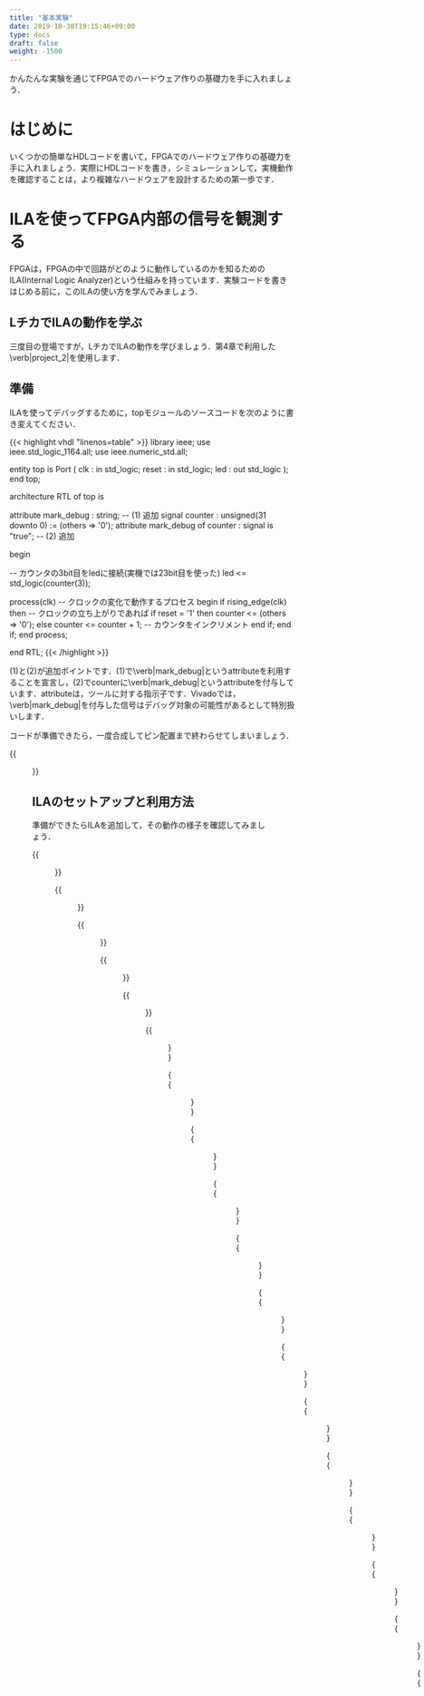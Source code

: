 ```yaml
---
title: "基本実験"
date: 2019-10-30T19:15:46+09:00
type: docs
draft: false
weight: -1500
---
```


かんたんな実験を通じてFPGAでのハードウェア作りの基礎力を手に入れましょう．

# はじめに
いくつかの簡単なHDLコードを書いて，FPGAでのハードウェア作りの基礎力を手に入れましょう．実際にHDLコードを書き，シミュレーションして，実機動作を確認することは，より複雑なハードウェアを設計するための第一歩です．

# ILAを使ってFPGA内部の信号を観測する
FPGAは，FPGAの中で回路がどのように動作しているのかを知るためのILA(Internal Logic Analyzer)という仕組みを持っています．実験コードを書きはじめる前に，このILAの使い方を学んでみましょう．

## LチカでILAの動作を学ぶ
三度目の登場ですが，LチカでILAの動作を学びましょう．第4章で利用した\verb|project_2|を使用します．

## 準備
ILAを使ってデバッグするために，topモジュールのソースコードを次のように書き変えてください．

{{< highlight vhdl "linenos=table" >}}
 library ieee;
 use ieee.std_logic_1164.all;
 use ieee.numeric_std.all;

 entity top is
    Port ( clk   : in std_logic;
           reset : in std_logic;
           led   : out std_logic
         );
 end top;

 architecture RTL of top is
  
  attribute mark_debug : string; -- (1) 追加
  signal counter : unsigned(31 downto 0) := (others => '0');
  attribute mark_debug of counter : signal is "true"; -- (2) 追加

 begin

  -- カウンタの3bit目をledに接続(実機では23bit目を使った)
  led <= std_logic(counter(3));

  process(clk) -- クロックの変化で動作するプロセス
  begin
    if rising_edge(clk) then -- クロックの立ち上がりであれば
      if reset = '1' then
        counter <= (others => '0');
      else
        counter <= counter + 1; -- カウンタをインクリメント
      end if;
    end if;
  end process;

 end RTL;
{{< /highlight >}}

(1)と(2)が追加ポイントです．(1)で\verb|mark_debug|というattributeを利用することを宣言し，(2)でcounterに\verb|mark_debug|というattributeを付与しています．attributeは，ツールに対する指示子です．Vivadoでは，\verb|mark_debug|を付与した信号はデバッグ対象の可能性があるとして特別扱いします．

コードが準備できたら，一度合成してピン配置まで終わらせてしまいましょう．

{{<figure src="../basics_figures/VirtualBox_Windows10_19_03_2018_13_59_41.png" class="center" caption="I/O Planningでclk，reset，ledのピン配置を決定する" >}}


## ILAのセットアップと利用方法
準備ができたらILAを追加して，その動作の様子を確認してみましょう．

{{<figure src="../basics_figures/VirtualBox_Windows10_19_03_2018_13_57_01.png" class="center" caption="一度合成する" >}}

{{<figure src="../basics_figures/VirtualBox_Windows10_19_03_2018_13_58_37.png" class="center" caption="合成が終わったらOpen Synthesized Designで合成結果を開く" >}}

{{<figure src="../basics_figures/VirtualBox_Windows10_19_03_2018_14_00_09.png" class="center" caption="LayoutメニューのDebugをクリックしてデバッグビューに変更する" >}}

{{<figure src="../basics_figures/VirtualBox_Windows10_19_03_2018_14_03_37.png" class="center" caption="ILA設定用の画面 \label{fig:debug_mode_view}" >}}

{{<figure src="../basics_figures/VirtualBox_Windows10_19_03_2018_14_03_43.png" class="center" caption="下にある虫みたいなアイコンをクリックしてILA設定用のウィザードを開く" >}}

{{<figure src="../basics_figures/VirtualBox_Windows10_19_03_2018_14_03_58.png" class="center" caption="ILA設定用ウィザードの開始" >}}

{{<figure src="../basics_figures/VirtualBox_Windows10_19_03_2018_14_04_03.png" class="center" caption="mark\_debugを付与したcounterがリストに追加されているので，そのままNextですすむ．ここで新たにILAによる観測対象を追加したい場合には+アイコンをクリックすると信号を選ぶことができる．逆にリストにある信号を対象から取り除きたい場合には，取り除きたい信号を選択して-をクリックする" >}}

{{<figure src="../basics_figures/VirtualBox_Windows10_19_03_2018_14_04_08.png" class="center" caption="ILAで取得するデータ数の設定など．今回はそのままにしてNextですすむ" >}}

{{<figure src="../basics_figures/VirtualBox_Windows10_19_03_2018_14_04_13.png" class="center" caption="サマリの表示．Finishで完了" >}}

{{<figure src="../basics_figures/VirtualBox_Windows10_19_03_2018_14_04_28.png" class="center" caption="ウィザードが閉じてILAの設定は完了．ILAが追加できていることがわかる．あとは，Generate Bitstreamでビットファイルを作成すればよい．" >}}

{{<figure src="../basics_figures/VirtualBox_Windows10_19_03_2018_14_04_33.png" class="center" caption="ILAの設定情報をxdcファイルに保存してよいかの確認．Yesで次のステップにすすむ．" >}}

{{<figure src="../basics_figures/VirtualBox_Windows10_19_03_2018_14_04_44.png" class="center" caption="Generate bitstreamの前に依存する他のタスクを実行します，という確認ダイアログ．Yesで次のステップへ" >}}

{{<figure src="../basics_figures/VirtualBox_Windows10_19_03_2018_14_04_49.png" class="center" caption="合成と配置配線の開始" >}}

{{<figure src="../basics_figures/VirtualBox_Windows10_19_03_2018_14_23_17.png" class="center" caption="無事に合成と配置配線が終了しビットファイルができあがったところ．Open Hardware Managerを選択してOKをクリックすることで，ハードウェアマネージャの起動の手間を省くことができる" >}}

{{<figure src="../basics_figures/VirtualBox_Windows10_19_03_2018_14_23_59.png" class="center" caption="FPGAとパソコンをUSBケーブルで接続してAuto connectで認識させた後，Program Deviceをクリック" >}}

{{<figure src="../basics_figures/VirtualBox_Windows10_19_03_2018_14_24_06.png" class="center" caption="bitファイルはFPGAに，ILAのパソコン側の定義ファイルであるilxはVivadoに読み込ませる．" >}}

{{<figure src="../basics_figures/VirtualBox_Windows10_19_03_2018_14_24_16.png" class="center" caption="書き込み中" >}}

{{<figure src="../basics_figures/VirtualBox_Windows10_19_03_2018_14_24_38.png" class="center" caption="FPGAへのダウンロードが終了した．また，ILAによる動作のモニタ画面が表示された" >}}

{{<figure src="../basics_figures/VirtualBox_Windows10_19_03_2018_14_24_53.png" class="center" caption="二重矢印のアイコンをクリックすると，その時点での値をキャプチャしてくれる" >}}

{{<figure src="../basics_figures/VirtualBox_Windows10_19_03_2018_14_25_07.png" class="center" caption="虫眼鏡アイコンで拡大すると，値が1ずつ増えていることが確認できる" >}}

{{<figure src="../basics_figures/VirtualBox_Windows10_19_03_2018_14_25_21.png" class="center" caption="実機デバッガでは値をキャプチャする条件(トリガ条件)を指定する" >}}

{{<figure src="../basics_figures/VirtualBox_Windows10_19_03_2018_14_25_27.png" class="center" caption="counterの値をトリガ条件に使用することとする" >}}

{{<figure src="../basics_figures/VirtualBox_Windows10_19_03_2018_14_25_34.png" class="center" caption="counterの値がトリガ条件として登録された" >}}

{{<figure src="../basics_figures/VirtualBox_Windows10_19_03_2018_14_25_50.png" class="center" caption="counterが00001000になった時点でキャプチャするように設定．トリガ値を指定したら三角アイコンでキャプチャを開始する" >}}

{{<figure src="../basics_figures/VirtualBox_Windows10_19_03_2018_14_27_49.png" class="center" caption="counterが00001000になった時点のデータをキャプチャすることができた" >}}

{{<figure src="../basics_figures/VirtualBox_Windows10_19_03_2018_14_28_03.png" class="center" caption="トリガにはドントケア(X)を指定することも可能．ここでは下位16bitが3000になるデータを取得するように指定してみる" >}}

{{<figure src="../basics_figures/VirtualBox_Windows10_19_03_2018_14_28_15.png" class="center" caption="上位16bitは指定なく，下位16bitが3000の時点のデータがキャプチャできていることがわかる" >}}

## ILA挿入すると回路は変わる
重要な点ですが，ILAを挿入すると，挿入前とは異なるハードウェアになることを理解しておく必要があります．ILA向けのリソース使用量が増えるのはもちろん，観測対象の信号の接続関係も変化します．また観測のために残すべきレジスタの都合で最適化の結果もかわってきます．

たとえば，図\ref{fig:without_mark_debug}は，counterにmark\_debugアトリビュートを付与せずに合成した場合のデバッグビューです．3bit目をledに接続し，それ以上のbit数の値は利用さていないため，ばっさりと回路が小さくなっていることがわかります．

しかし，mark\_debugアトリビュートを付与して合成した場合には，もちろん最適化するわけにはいかないため，図\ref{fig:debug_mode_view}のように要/不要にかかわらず32bit分すべてのレジスタが回路として生成されています．

{{<figure src="../basics_figures/VirtualBox_Windows10_19_03_2018_14_00_24.png" class="center" caption="counterにmark\_debugがない場合 \label{fig:without_mark_debug}" >}}


# 基本実験の準備
FPGAを使った実験をする前に，動作の様子を確認しながら実験できるように簡単なテンプレートモジュールを用意しておくことにします．
ここで作るのは，図\ref{fig:experiment_template}のように4bitの入力と4bitの出力ポートで構成されるモジュールです．
ZYBOのDIPスイッチSW0〜SW3を4bitの入力に，LED LD0〜LD3を4bitの出力にマッピングすることにします．

{{<figure src="../basics_figures/experiment_template.png" class="center" caption="n{実験用の簡単なテンプレートモジュール \label{fig:experiment_template}" >}}

次のような内容のVHDLファイルを用意します．

{{< highlight vhdl "linenos=table" >}}
library ieee;

use ieee.std_logic_1164.all;
use ieee.numeric_std.all;

entity top is
  port (
    CLK : in  std_logic;
    SW  : in  std_logic_vector(3 downto 0);
    LD  : out std_logic_vector(3 downto 0)
    );
end entity top;

architecture RTL of top is

  signal sw_d0 : std_logic_vector(3 downto 0);
  signal sw_d1 : std_logic_vector(3 downto 0);
  
begin

  LD <= sw_d1;
  
  process(CLK)
  begin
    if rising_edge(CLK) then
      sw_d0 <= SW;
      sw_d1 <= sw_d0;
    end if;
  end process;
  
end RTL;
{{< /highlight >}}

ピン定義も用意しましょう．第3章で紹介したようにGUIで設定することもできますが，スクリプトファイルでピン定義を決めることもできます．実験に使用するZYBO Z7-20の全てのI/O定義は\url{https://github.com/Digilent/digilent-xdc/blob/master/Zybo-Z7-Master.xdc}にまとまっています．URL先の情報に基づいて，使用するピンの定義をまとめると次のようになります．top.xdcなどと，拡張子を.xdcとしてファイルに保存します．
{{< highlight vhdl "linenos=table" >}}
set_property -dict {PACKAGE_PIN K17 IOSTANDARD LVCMOS33 } [get_ports {CLK}];
create_clock -add -name clk_pin -period 8.00 -waveform {0 4} [get_ports {CLK}];

set_property -dict {PACKAGE_PIN G15 IOSTANDARD LVCMOS33} [get_ports {SW[0]}];
set_property -dict {PACKAGE_PIN P15 IOSTANDARD LVCMOS33} [get_ports {SW[1]}];
set_property -dict {PACKAGE_PIN W13 IOSTANDARD LVCMOS33} [get_ports {SW[2]}];
set_property -dict {PACKAGE_PIN T16 IOSTANDARD LVCMOS33} [get_ports {SW[3]}];

set_property -dict {PACKAGE_PIN M14 IOSTANDARD LVCMOS33} [get_ports {LD[0]}];
set_property -dict {PACKAGE_PIN M15 IOSTANDARD LVCMOS33} [get_ports {LD[1]}];
set_property -dict {PACKAGE_PIN G14 IOSTANDARD LVCMOS33} [get_ports {LD[2]}];
set_property -dict {PACKAGE_PIN D18 IOSTANDARD LVCMOS33} [get_ports {LD[3]}];
{{< /highlight >}}

作成したVHDLファイルと定義ファイルをプロジェクトに追加して合成し，できあがったbitファイルをZYBO Z7-20に書きこみましょう．DIPスイッチをオン・オフすることでLEDが点灯，消灯するはずです．

# 基本演算の動作を確認してみよう
基本的な論理演算である，AND/OR/XORの動作を実機のILAを使って確認してみましょう．

AND/OR/XOR/NOTの動作を確認するためのモジュールとして次のようなモジュールを用意します．
名前は\verb|logic_test.vhd|として保存することにします．
{{< highlight vhdl "linenos=table" >}}
library ieee;

use ieee.std_logic_1164.all;
use ieee.numeric_std.all;

entity logic_test is
  port (
    CLK   : in  std_logic;
    a, b  : in  std_logic;
    q_and : out std_logic;
    q_or  : out std_logic;
    q_xor : out std_logic;
    q_not : out std_logic
    );
end entity logic_test;

architecture RTL of logic_test is

  attribute mark_debug : string;

  q_and_i : std_logic;
  q_or_i  : std_logic;
  q_xor_i : std_logic

  attribute mark_debug of q_and_i : signal is "true";
  attribute mark_debug of q_or_i  : signal is "true";
  attribute mark_debug of q_xor_i : signal is "true";
  attribute mark_debug of q_not_i : signal is "true";
  
begin

  q_and <= q_and_i;
  q_or  <= q_or_i;
  q_xor <= q_xor_i;
  q_not <= q_not_i;

  process(CLK)
  begin
    if rising_edge(CLK) then
      q_and_i <= a and b;
      q_or_i  <= a or b;
      q_xor_i <= a and b;
      q_not_i <= xor a;
    end if;
  end process;
  
end RTL;
{{< /highlight >}}

先に用意したテンプレートに組み込んで，実機で動作を確認するために，\verb|top.vhd|を次のように変更します．

{{< highlight vhdl "linenos=table" >}}
library ieee;

use ieee.std_logic_1164.all;
use ieee.numeric_std.all;

entity top is
  port (
    CLK : in  std_logic;
    SW  : in  std_logic_vector(3 downto 0);
    LD  : out std_logic_vector(3 downto 0)
    );
end entity top;

architecture RTL of top is

  signal sw_d0 : std_logic_vector(3 downto 0);
  signal sw_d1 : std_logic_vector(3 downto 0);
  
  component logic_test
    port (
      CLK   : in  std_logic;
      a, b  : in  std_logic;
      q_and : out std_logic;
      q_or  : out std_logic;
      q_xor : out std_logic;
      q_not : out std_logic
      );
  end component logic_test;
  
begin

  -- LD <= sw_d1;
  
  process(CLK)
  begin
    if rising_edge(CLK) then
      sw_d0 <= SW;
      sw_d1 <= sw_d0;
    end if;
  end process;

  U : logic_test port map(
    CLK   => CLK,
    a     => sw_d1(0),
    b     => sw_d1(1),
    q_and => LD(0),
    q_or  => LD(1),
    q_xor => LD(2),
    q_not => LD(3)
    );
  
end RTL;
{{< /highlight >}}

# ランダムな振る舞いを実現する擬似乱数の生成
ゲームなどで，ランダムな振る舞いをさせたいときに用いられるのが乱数です．本物の乱数を作るのは非常に難しいため，一般的には数式で導いた擬似乱数で代用します．ソフトウェアで乱数を作成する場合は，rand関数などを呼び出すことで乱数系列に従って生成された値を利用できます．

乱数系列の作り方には，いろいろな方法があります．今回は，ビット操作の練習として，シフトとXOR演算のみで構成できるXORSHIFT法(参考文献1)に基づく乱数生成器を実装してみましょう．32ビットのXORSHIFT法による乱数生成をCで記述すると，

{{< highlight vhdl "linenos=table" >}}
 unsigned long xor() {
  static unsigned long y=2463534242;
  y ^= (y << 13);
  y ^= (y >> 17);
  return (y ^= (y<<5));
 }
{{< /highlight >}}

という関数になります．
この関数と同等の操作をするハードウェア・モジュールを作成し，シミュレーションと実機で動作を確認してみましょう．

{{< highlight vhdl "linenos=table" >}}
library ieee;

use ieee.std_logic_1164.all;
use ieee.numeric_std.all;

entity xorshift is
  port (
    CLK   : in  std_logic;
    Q     : out std_logic_vector(31 downto 0)
    );
end entity xorshift;

architecture RTL of xorshift is

  attribute mark_debug : string;

  -- 2463534242 = 0x92d68ca2
  signal y : std_logic_vector(63 downto 0) := X"0000000092d68ca2";
  signal y0_d, y1_d : std_logic_vector(63 downto 0);

  attribute mark_debug of y : signal is "true";
  attribute mark_debug of y0_d : signal is "true";
  attribute mark_debug of y1_d : signal is "true";
  
begin

  Q <= y(31 downto 0);

  process(CLK)
    variable y0 : std_logic_vector(63 downto 0);
    variable y1 : std_logic_vector(63 downto 0);
  begin
    if rising_edge(CLK) then
      -- y ^= (y << 13);
      y0 := y xor (y(63-13 downto 0) & "0000000000000");
      -- y ^= (y >> 17);
      y1 := y0 xor ("00000000000000000" & y0(63 downto 17));
      -- y ^= (y << 5);
      y <= y1 xor (y1(63-5 downto 0) & "00000");
      
      -- to debug
      y0_d <= y0;
      y1_d <= y1;
    end if;
  end process;
  
end RTL;
{{< /highlight >}}


{{< highlight vhdl "linenos=table" >}}
library ieee;

use ieee.std_logic_1164.all;
use ieee.numeric_std.all;

entity top is
  port (
    CLK : in  std_logic;
    SW  : in  std_logic_vector(3 downto 0);
    LD  : out std_logic_vector(3 downto 0)
    );
end entity top;

architecture RTL of top is

  signal sw_d0 : std_logic_vector(3 downto 0);
  signal sw_d1 : std_logic_vector(3 downto 0);

  component xorshift
    port (
      CLK   : in  std_logic;
      Q     : out std_logic_vector(31 downto 0)
      );
  end component xorshift;

begin

  -- LD <= sw_d1;
  
  process(CLK)
  begin
    if rising_edge(CLK) then
      sw_d0 <= SW;
      sw_d1 <= sw_d0;
    end if;
  end process;

  U : xorshift
    port map(
      CLK            => CLK,
      Q(3 downto 0)  => LD(3 downto 0),
      Q(31 downto 4) => open
      );

end RTL;
{{< /highlight >}}
  

# ビット加算器を作ってみよう
ビット加算器，つまり足算の基本要素を作ってみましょう．ビット加算器では，足される数，足す数，および，繰り上がりの3bitの入力から，その桁の結果と繰り上がりの2bitを出力します．全加算器は半加算器2個とORで作ることができます．
以下のリストを参考に，加算器が正しく動作することをシミュレータおよびILAを使って実機で確認してください．

{{< highlight vhdl "linenos=table" >}}
-- 半加算器
library ieee;
use ieee.std_logic_1164.all;
use ieee.numeric_std.all;

entity half_addr is
  port ( a : in std_logic;
         b : in std_logic;
         s : out std_logic;
         c : out std_logic
         );
end half_addr;

architecture RTL of half_addr is
  
  attribute mark_debug : string;

  signal s_i : std_logic;
  signal c_i : std_logic;

  attribute mark_debug of s_i : signal is "true";
  attribute mark_debug of c_i  : signal is "true";

begin

  s <= s_i;
  c <= c_i;

  process(a, b)
  begin
    s_i <= a xor b;
    c_i <= a and b;
  end process;

end RTL;
{{< /highlight >}}

{{< highlight vhdl "linenos=table" >}}
-- 全加算器
library ieee;
use ieee.std_logic_1164.all;
use ieee.numeric_std.all;

entity full_addr is
  Port ( a : in std_logic;
         b : in std_logic;
         ci : in std_logic;
         s : out std_logic;
         co : out std_logic
         );
end full_addr;

architecture RTL of full_addr is
  
  attribute mark_debug : string;

  signal s_i : std_logic;
  signal co_i  : std_logic;

  attribute mark_debug of s_i : signal is "true";
  attribute mark_debug of co_i  : signal is "true";

  component half_addr
    Port ( a : in std_logic;
           b : in std_logic;
           s : out std_logic;
           c : out std_logic
           );
  end component half_addr;

  signal s0 : std_logic;
  signal c0 : std_logic;
  signal c1 : std_logic;

begin

  s <= s_i;
  co <= co_i;

  U0: half_addr port map( a => a, b => b, s => s0, c => c0);
  U1: half_addr port map( a => s0, b => ci, s => s_i, c => c1);
  co_i <= c0 or c1;

end RTL;
{{< /highlight >}}


# HDLの四則演算を試してみよう
VHDLやVerilog HDLでは，加算器のレベルでハードウェアを設計する必要はなく，実際には定義されている算術演算を利用することができます．+/-/*の動作をシミュレータおよび実機で確認してみてください．

たとえば，次のようなVHDLコードを書いて試すことができます．
{{< highlight vhdl "linenos=table" >}}
library ieee;
use ieee.std_logic_1164.all;
use ieee.numeric_std.all;

entity arith_test is
  port (
    a          : in  std_logic_vector(1 downto 0);
    b          : in  std_logic_vector(1 downto 0);
    q_a_add_b  : out std_logic_vector(2 downto 0);
    q_a_sub_b  : out std_logic_vector(2 downto 0);
    q_a_mult_b : out std_logic_vector(3 downto 0)
  );
end arith_test;

architecture RTL of arith_test is
  
  attribute mark_debug : string;

  signal q_a_add_b_i  : unsigned(2 downto 0);
  signal q_a_sub_b_i  : unsigned(2 downto 0);
  signal q_a_mult_b_i : unsigned(3 downto 0);

  attribute mark_debug of q_a_add_b_i : signal is "true";
  attribute mark_debug of q_a_sub_b_i : signal is "true";
  attribute mark_debug of q_a_mult_b_i : signal is "true";

begin

  q_a_add_b  <= std_logic_vector(q_a_add_b_i);
  q_a_sub_b  <= std_logic_vector(q_a_sub_b_i);
  q_a_mult_b <= std_logic_vector(q_a_mult_b_i);

  process(a, b)
  begin
    q_a_add_b_i  <= unsigned('0' & a) + unsigned('0' & b);
    q_a_sub_b_i  <= unsigned('0' & a) - unsigned('0' & b);
    q_a_mult_b_i <= unsigned(a) * unsigned(b);
  end process;
  
end RTL;
{{< /highlight >}}


# 合計値の計算
算術演算の応用問題として，与えられたデータ(たとえば32ビットのビット列)の中に，1がいくつあるかを数えて値を返すというモジュールを作成してみましょう．たとえば，0x00000001の場合はビット列の中に1は1個，0xAAAAAAAAの場合は16個という値を出力する，モジュールです．

もちろん逐次的に，1クロックで1bitずつ'0'か'1'かを検査するという，ソフトウェア的な実装も考えられますが，ここでは，入力された値に対して即座に結果を返す組み合わせ回路として設計し，シミュレーションと実機で動作を確認してみてください．

たとえば，次のようなVHDLコードを書いて試すことができます．
{{< highlight vhdl "linenos=table" >}}
library ieee;
use ieee.std_logic_1164.all;
use ieee.numeric_std.all;

entity bitcount is
  port (
    a : in  std_logic_vector(31 downto 0);
    q : out std_logic_vector(4 downto 0)
  );
end bitcount;

architecture RTL of bitcount is
  
  attribute mark_debug : string;

  signal q_i  : unsigned(4 downto 0);
  attribute mark_debug of q_i : signal is "true";

begin

  q <= std_logic_vector(q_i);

  process(a)
    variable sum : integer := 0;
  begin
    sum := 0;
    for i in 0 to a'length-1 loop
      if a(i) = '1' then
        sum := sum + 1;
      end if;
    end loop;
    q_i <= to_unsigned(sum, q_i'length);
  end process;
  
end RTL;
{{< /highlight >}}


# PWM

ある値を，1bitの信号の'1'と'0'の幅で表現するPWMという変調方式があります．
ディジタルで簡単に信号の強度を変える方法としてもよく利用されます．

次のVHDLコードは，PWMを実装してみた例です．
{{< highlight vhdl "linenos=table" >}}
library ieee;
use ieee.std_logic_1164.all;
use ieee.numeric_std.all;

entity pwm is
  port (
    clk : in  std_logic;
    a   : in  std_logic_vector(3 downto 0);
    d   : in  std_logic;
    q   : out std_logic
  );
end pwm;

architecture RTL of pwm is
  
  attribute mark_debug : string;
  
  signal counter : unsigned(3 downto 0) := (others => '0');
  signal q_i     : std_logic := '0';
  
  attribute mark_debug of q_i     : signal is "true";
  attribute mark_debug of counter : signal is "true";

begin

  q <= q_i;

  process(clk)
  begin
    if rising_edge(clk) then
      counter <= counter + 1;
      if counter >= unsigned(a) and unsigned(a) < 15 then
        q_i <= d;
      else
        q_i <= not d;
      end if;
    end if;
  end process;
  
end RTL;
{{< /highlight >}}


次のようにスイッチをPWMの幅に，出力をLEDに割り当てて合成したときの動作を
実機で確認してみましょう．
{{< highlight vhdl "linenos=table" >}}
library ieee;
use ieee.std_logic_1164.all;
use ieee.numeric_std.all;

entity top is
  port (
    CLK : in  std_logic;
    SW  : in  std_logic_vector(3 downto 0);
    LD  : out std_logic_vector(3 downto 0)
    );
end entity top;

architecture RTL of top is
  signal sw_d0 : std_logic_vector(3 downto 0);
  signal sw_d1 : std_logic_vector(3 downto 0);
  component pwm
    port (
      clk : in  std_logic;
      a   : in  std_logic_vector(3 downto 0);
      d   : in  std_logic;
      q   : out std_logic
      );
  end component pwm;
  signal pwm_q : std_logic;
begin

  process(CLK)
  begin
    if rising_edge(CLK) then
      sw_d0 <= SW;
      sw_d1 <= sw_d0;
    end if;
  end process;

  U: pwm
    port map(
      clk => clk,
      a   => sw_d1,
      d   => '1',
      q   => pwm_q
      );
  LD(0) <= pwm_q;
  LD(1) <= pwm_q;
  LD(2) <= pwm_q;
  LD(3) <= pwm_q;
end RTL;
{{< /highlight >}}
  

# ステートマシンの作り方と利用方法
基本実験の最後に，ハードウェア・プログラミングで逐次的に処理するために必要不可欠な概念であるステート・マシンと，その実装方法を学びましょう．ハードウェアでは処理を並列に実行できますが，世の中には順番にしか実行できない物事もたくさんあります．たとえば，そうめんを茹でるとき，鍋の水がまだ湯になる前に並行してそうめんを鍋に入れても，とても食べられるものはできあがりません．何事でも順序を守ることが大事なときもありますよね．

## 料理は逐次的な処理

何かを実行し，その次に何かを実行し，その次に...，という決まった手順に従った処理の実装は，ソフトウェアによく見られます．たとえば，そうめんをゆでるときには，

 - 鍋に水を入れる
 - 鍋を火にかける
 - 沸騰するまで待つ
 - そうめんを入れる
 - 1分くらい待つ
 - 十分やわらかいか確認する
 - やわらかくなったら取り出して，できあがり
 
という手順が必要となります．ソフトウェアであれば，このような手順をそのままプログラミング言語で記述して実装できます．しかし，ハードウェア・プログラミングでは逐次的な処理をそのまま記述できません．逐次的に処理を進めることそのものを自分で記述する必要があります．これを簡単に扱う道具がステート・マシン(状態遷移機械)です．

## ステート・マシンとは
図\ref{fig:statemachine_example}は，そうめんをゆでる手順をステート・マシン的に表現した例です．楕円は「状態」を矢印は「状態遷移」を示しています．矢印に条件が書かれている場合は，その条件が満たされたときだけ状態が遷移する，ということを意味します．

{{<figure src="../basics_figures/statemachine_example.png" class="center" caption="n{そうめんを茹でる流れをステートマシン的に表現してみた例．\label{fig:statemachine_example}" >}}


ステート・マシンとは，処理を「状態」と「状態遷移」で抽象化した概念です．列挙された状態を定義された状態遷移に従って順々にたどっていくことで所望の処理が実現できます．各状態での処理を定義することで，逐次的な処理をステート・マシンを使って記述できます．

## ハードウェア・プログラミングと相性の良いステート・マシン
ステート・マシンをハードウェア・プログラミングで実装するのは意外と簡単です．そうめんを茹でる手順をハードウェア記述言語の一つであるVHDLで記述した擬似コードを示します．
各状態を\verb|std_logic_vector|型の変数stateで管理しています．stateの値が各状態に対応しています．変数stateをクロックごとに参照し，その時点で実行すべき処理を判断します．各状態では，次の状態に遷移するための条件判断と，遷移のための状態変数の更新を行います．

{{< highlight vhdl "linenos=table" >}}
---------------------------------------------------------
-- そうめんをゆでるステートマシンの擬似コード
---------------------------------------------------------
architecture RTL of somen

  signal state : std_logic_vector(2 downto 0) := (others => '0');

  process(clk)
  begin
    if rising_edge(clk) then
      case conv_integer(state) -- 変数「state」によって状態の場合分けをする
        when 0 =>
          鍋に水をいれる
          state <= conv_std_logic_vector(1, 3);
        when 1 =>
          鍋を火をかける
          state <= conv_std_logic_vector(2, 3);
        when 2 =>
          if 水が湧いたか？ = true then
            state <= conv_std_logic_vector(3, 3);
          end if;
        when 3 =>
          そうめんをいれる
          state <= conv_std_logic_vector(4, 3);
        when 4 =>
          if 時間 = 1分 then
            state <= conv_std_logic_vector(5, 3);
          end if;
        when 5 =>
          if やわらかさが十分か？ = true then
            state <= conv_std_logic_vector(6, 3);
          end if;
        when 6 =>
          -- おしまい
        when others => -- 「上記以外のその他」に相当．これで，全条件を列挙できた．
          null;
      end case; 
    end if;
  end process;

end RTL;
{{< /highlight >}}

ところで，リスト1のコードには，0，1，2，...という状態を識別するための番号が振られています．これらの値に意味はなく，単にほかと区別するために便宜的に付けられたマジック・ナンバです．マジック・ナンバはコードの可読性を下げ，後の変更を加えづらくします．ソフトウェアでもマジック・ナンバは忌み嫌われるように，ハードウェア・プログラミングでもできれば避けたいものです．

VHDLでは自分で型を定義することで，Verilogではdefineやlocalparamを使って値に名前を付けることで，ソース・コードからマジック・ナンバを取り除くことができます．VHDLで状態を表す型を定義して，マジック・ナンバをなくした例が次の通りです．

{{< highlight vhdl "linenos=table" >}}
---------------------------------------------------------
-- そうめんをゆでるステートマシンの擬似コード
-- 状態変数のための型を定義しマジックナンバをなくしたバージョン
---------------------------------------------------------
architecture RTL of somen

  -- 状態を表わす型を定義する．これは，enumのような列挙型に相当．
  type StateType is (WATER, FIRE, HOT_WATER, PUT_SOMEN, WAIT_A_MIN, BOIL, FIN)
  signal state : StateType := WATER;

  process(clk)
  begin
    if rising_edge(clk) then
      case conv_integer(state)
        when WATER =>
          鍋に水をいれる
          state <= FIRE;
        when FIRE =>
          鍋を火をかける
          state <= HOT_WATER;
        when HOT_WATER =>
          if "水が湧いたか？ = true" then
            state <= PUT_SOMEN;
          end if;
        when PUT_SOMEN =>
          そうめんをいれる
          state <= WAIT_A_MIN;
        when WAIT_A_MIN =>
          if 時間 = 1分 then
            state <= BOIL
          end if;
        when BOIL =>
          if やわらかさが十分か？ = true then
            state <= conv_std_logic_vector(6, 3);
          end if;
        when FIN =>
          -- おしまい
        when others =>
          null;
      end case; 
    end if;
  end process;

end RTL;
{{< /highlight >}}

次のリストを参考に，ステートマシンを利用したハードウェアを設計し，動作をシミュレーションとILAで確認してみてください．

{{< highlight vhdl "linenos=table" >}}
library ieee;
use ieee.std_logic_1164.all;
use ieee.numeric_std.all;

entity stmt_test is
  port ( clk : in std_logic;
         a,b : in std_logic;
         led : out std_logic_vector(2 downto 0)
       );
end stmt_test;

architecture RTL of stmt_test is
  attribute mark_debug : string;

  signal led_i : std_logic_vector(2 downto 0) := (others => '0');
  attribute mark_debug of led_i : signal is "true";

  type StateType is (BLACK, RED, GREEN, BLUE);
  signal state : StateType := BLACK;

  signal a_d, b_d : std_logic := '0';
  signal a_rising, b_rising : std_logic := '0';

begin

  led <= led_i;
  a_rising <= '1' when a_d = '0' and a = '1' else '0';
  b_rising <= '1' when b_d = '0' and b = '1' else '0';
  
  process(clk)
  begin
    if rising_edge(clk) then
      a_d <= a;
      b_d <= b;

      case state is
      when BLACK =>
        led_i <= "000";
        if a_rising = '1' then
          state <= RED;
        elsif b_rising = '1' then
          state <= BLUE;
        end if;
      when RED =>
        led_i <= "001";
        if a_rising = '1' then
          state <= GREEN;
        elsif b_rising = '1' then
          state <= BLACK;
        end if;
      when GREEN =>
        led_i <= "010";
        if a_rising = '1' then
          state <= BLUE;
        elsif b_rising = '1' then
          state <= RED;
        end if;
      when BLUE =>
        led_i <= "100";
        if a_rising = '1' then
          state <= BLACK;
        elsif b_rising = '1' then
          state <= GREEN;
        end if;
      when others =>
        led_i <= "000";
        state <= BLACK;
     end case;
    end if;
  end process;
end RTL;
{{< /highlight >}}

# 参考文献

 1. George Marsaglia, "Xorshift RNGs", The Florida State University, \url{http://www.jstatsoft.org/v08/i14}

